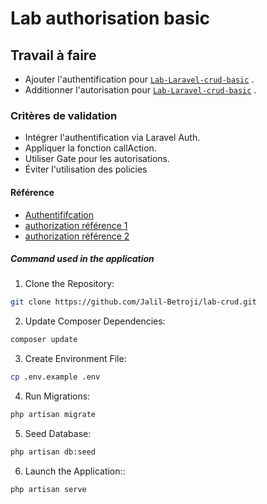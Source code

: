 # Lab authorisation basic

## Travail à faire

- Ajouter l'authentification pour [`Lab-Laravel-crud-basic`](https://github.com/Jalil-Betroji/lab-crud.git) .
- Additionner l'autorisation pour [`Lab-Laravel-crud-basic`](https://github.com/Jalil-Betroji/lab-crud.git) .

### Critères de validation

- Intégrer l'authentification via Laravel Auth.
- Appliquer la fonction callAction.
- Utiliser Gate pour les autorisations.
- Éviter l'utilisation des policies

#### Référence
- [Authentififcation](https://laravel.com/docs/10.x/authentication)
- [authorization référence 1](https://laravel.com/docs/10.x/authorization)
- [authorization référence 2](https://jhadiary.wordpress.com/2020/03/14/laravel-call-a-routine-or-function-before-each-route-action-is-called/ )

##### Command used in the application

1. Clone the Repository:

```bash
git clone https://github.com/Jalil-Betroji/lab-crud.git
```

2. Update Composer Dependencies:

```bash
composer update 
```

3. Create Environment File:

```bash
cp .env.example .env
```

4. Run Migrations:

```bash
php artisan migrate
```

5. Seed Database:

```bash
php artisan db:seed
```

6. Launch the Application::

```bash 
php artisan serve
```
